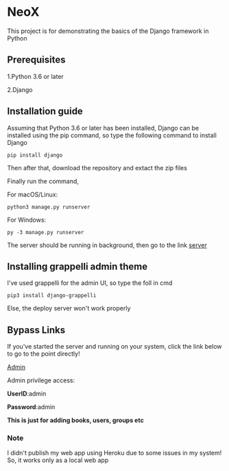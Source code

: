 # NeoX
This project is for demonstrating the basics of the Django framework in Python

## Prerequisites
  1.Python 3.6 or later
  
  2.Django

## Installation guide
Assuming that Python 3.6 or later has been installed, Django can be installed using the pip command, so type the following command to install Django

    pip install django

Then after that, download the repository and extact the zip files

Finally run the command,

For macOS/Linux:

    python3 manage.py runserver
    
For Windows:

    py -3 manage.py runserver
    
The server should be running in background, then go to the link [server](http://127.0.0.1:8000)
    
## Installing grappelli admin theme

I've used grappelli for the admin UI, so type the foll in cmd

    pip3 install django-grappelli
    
Else, the deploy server won't work properly

## Bypass Links

If you've started the server and running on your system, click the link below to go to the point directly!

[Admin](http://127.0.0.1/admin)

Admin privilege access:

**UserID**:admin

**Password**:admin

**This is just for adding books, users, groups etc**

### Note

I didn't publish my web app using Heroku due to some issues in my system! So, it works only as a local web app


